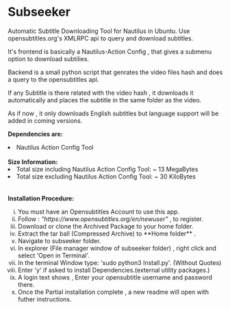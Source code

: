 # Subseeker
Automatic Subtitle Downloading Tool for Nautilus in Ubuntu.
Use opensubtitles.org's XMLRPC api to query and download subtitles.

It's frontend is basically a Nautilus-Action Config , that gives a submenu option to download subtilies.

Backend is a small python script that genrates the video files hash and does a query to the opensubtitles api.

If any Subtitle is there related with the video hash , it downloads it automatically and places the subtitle in the same folder as the video.

As if now , it only downloads English subtitles but language support will be added in coming versions.

<b>Dependencies are:</b>

<li>Nautilus Action Config Tool </li>
</br>
<b>Size Information:</b>
<li>Total size including Nautilus Action Config Tool: ~ 13 MegaBytes</li>
<li>Total size excluding Nautilus Action Config Tool: ~ 30 KiloBytes </li>
</br>
</br>
<b> Installation Procedure: </b>
<ol type="i">
<li> You must have an Opensubtitles Account to use this app.</li>

<li> Follow : <i>"https://www.opensubtitles.org/en/newuser"</i>   , to register.</li>

<li> Download or clone the Archived Package to your home folder.</li>

<li> Extract the tar ball (Compressed Archive) to **Home folder** .</li>

<li> Navigate to subseeker folder.</li>

<li> In explorer (File manager window of subseeker folder) , right click and select 'Open in Terminal'.</li>

<li> In the terminal Window type: 'sudo python3 Install.py'. (Without Quotes)</li>

<li> Enter 'y' if asked to install Dependencies.(external utility packages.)</li>

<li> A login text shows , Enter your opensubtitle username and password there.</li>

<li> Once the Partial installation complete , a new readme will open with futher instructions.</li> </ol>

